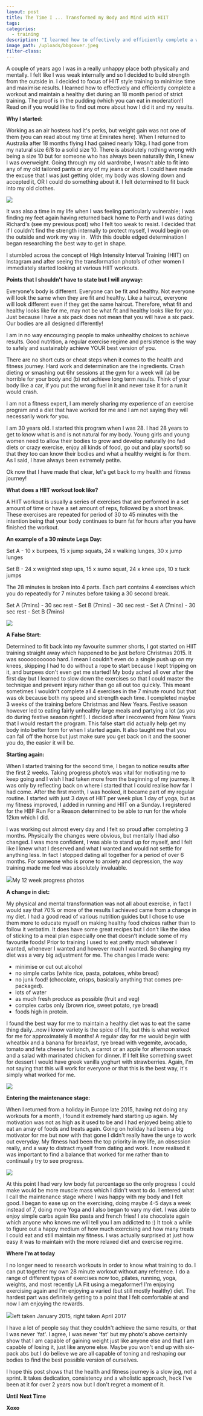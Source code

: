 ```yaml
---
layout: post
title: The Time I ... Transformed my Body and Mind with HIIT
tags:
categories:
  - training
description: "I learned how to effectively and efficiently complete a workout and maintain a healthy diet using\_Kayla Itsines BBG guides. The proof is in the pudding (which you can eat in moderation!) Read on if you would like to find out more about the program and my results."
image_path: /uploads/bbgcover.jpeg
filter-class:
---
```



A couple of years ago I was in a really unhappy place both physically and mentally. I felt like I was weak internally and so I decided to build strength from the outside in. I decided to focus of HIIT style training to minimise time and maximise results. I learned how to effectively and efficiently complete a workout and maintain a healthy diet during an 18 month period of strict training. The proof is in the pudding (which you can eat in moderation!) Read on if you would like to find out more about how I did it and my results.

**Why I started:**

Working as an air hostess had it's perks, but weight gain was not one of them (you can read about my time at Emirates here). When I returned to Australia after 18 months flying I had gained nearly 10kg. I had gone from my natural size 6/8 to a solid size 10. There is absolutely nothing wrong with being a size 10 but for someone who has always been naturally thin, I knew I was overweight. Going through my old wardrobe, I wasn't able to fit into any of my old tailored pants or any of my jeans or short. I could have made the excuse that I was just getting older, my body was slowing down and accepted it, OR I could do something about it. I felt determined to fit back into my old clothes.

![](/uploads/versions/kayla6---x----455-520x---.jpg)

It was also a time in my life when I was feeling particularly vulnerable; I was finding my feet again having returned back home to Perth and I was dating Richard's (see my previous post) who I felt too weak to resist. I decided that if I couldn’t find the strength internally to protect myself, I would begin on the outside and work my way in. &nbsp;With this double edged determination I began researching the best way to get in shape.

I stumbled across the concept of High Intensity Interval Training (HIIT) on Instagram and after seeing the transformation photo’s of other women I immediately started looking at various HIIT workouts.

**Points that I shouldn't have to state but I will anyway:**

Everyone's body is different. Everyone can be fit and healthy. Not everyone will look the same when they are fit and healthy. Like a haircut, everyone will look different even if they get the same haircut. Therefore, what fit and healthy looks like for me, may not be what fit and healthy looks like for you. Just because I have a six pack does not mean that you will have a six pack. Our bodies are all designed differently!

I am in no way encouraging people to make unhealthy choices to achieve results. Good nutrition, a regular exercise regime and persistence is the way to safely and sustainably achieve YOUR best version of you.

There are no short cuts or cheat steps when it comes to the health and fitness journey. Hard work and determination are the ingredients. Crash dieting or smashing out 6hr sessions at the gym for a week will (a) be horrible for your body and (b) not achieve long term results. Think of your body like a car, if you put the wrong fuel in it and never take it for a run it would crash.

I am not a fitness expert, I am merely sharing my experience of an exercise program and a diet that have worked for me and I am not saying they will necessarily work for you.

I am 30 years old. I started this program when I was 28. I had 28 years to get to know what is and is not natural for my body. Young girls and young women need to allow their bodies to grow and develop naturally (no fad diets or crazy exercise, enjoy all kinds of food, go out and play sports!) so that they too can know their bodies and what a healthy weight is for them. As I said, I have always been extremely petite.

Ok now that I have made that clear, let's get back to my health and fitness journey!

**What does a HIIT workout look like?**

A HIIT workout is usually a series of exercises that are performed in a set amount of time or have a set amount of reps, followed by a short break. These exercises are repeated for period of 30 to 45 minutes with the intention being that your body continues to burn fat for hours after you have finished the workout.&nbsp;

**An example of a 30 minute Legs Day:**

Set A - 10 x burpees, 15 x jump squats, 24 x walking lunges, 30 x jump lunges

Set B - 24 x weighted step ups, 15 x sumo squat, 24 x knee ups, 10 x tuck jumps

The 28 minutes is broken into 4 parts. Each part contains 4 exercises which you do repeatedly for 7 minutes before taking a 30 second break.

Set A (7mins) - 30 sec rest - Set B (7mins) - 30 sec rest - Set A (7mins) - 30 sec rest - Set B (7mins)

![](/uploads/versions/kayla5---x----603-518x---.jpg)

**A False Start:**

Determined to fit back into my favourite summer shorts, I got started on HIIT training straight away which happened to be just before Christmas 2015. It was sooooooooooo hard. I mean I couldn't even do a single push up on my knees, skipping I had to do without a rope to start because I kept tripping on it, and burpees don't even get me started! My body ached all over after the first day but I learned to slow down the exercises so that I could master the technique and prevent injury rather than go all out too quickly. This meant sometimes I wouldn't complete all 4 exercises in the 7 minute round but that was ok because both my speed and strength each time. I completed maybe 3 weeks of the training before Christmas and New Years. Festive season however led to eating fairly unhealthy large meals and partying a lot (as you do during festive season right!!). I decided after i recovered from New Years that I would restart the program. This false start did actually help get my body into better form for when I started again. It also taught me that you can fall off the horse but just make sure you get back on it and the sooner you do, the easier it will be.

**Starting again:**

When I started training for the second time, I began to notice results after the first 2 weeks. Taking progress photo’s was vital for motivating me to keep going and I wish I had taken more from the beginning of my journey. It was only by reflecting back on where i started that I could realise how far I had come. After the first month, I was hooked, it became part of my regular routine. I started with just 3 days of HIIT per week plus 1 day of yoga, but as my fitness improved, I added in running and HIIT on a Sunday. I registered for the HBF Run For a Reason determined to be able to run for the whole 12km which I did.

I was working out almost every day and I felt so proud after completing 3 months. Physically the changes were obvious, but mentally I had also changed. I was more confident, I was able to stand up for myself, and I felt like I knew what I deserved and what I wanted and would not settle for anything less. In fact I stopped dating all together for a period of over 6 months. For someone who is prone to anxiety and depression, the way training made me feel was absolutely invaluable.

![](/uploads/versions/Kayla4---x----603-524x---.jpg)My 12 week progress photos

**A change in diet:**

My physical and mental transformation was not all about exercise, in fact I would say that 70% or more of the results I achieved came from a change in my diet. I had a good read of various nutrition guides but I chose to use them more to educate myself on making healthy food choices rather than to follow it verbatim. It does have some great recipes but I don’t like the idea of sticking to a meal plan especially one that doesn’t include some of my favourite foods! Prior to training I used to eat pretty much whatever I wanted, whenever I wanted and however much I wanted. So changing my diet was a very big adjustment for me. The changes I made were:

* minimise or cut out alcohol
* no simple carbs (white rice, pasta, potatoes, white bread)
* no junk food! (chocolate, crisps, basically anything that comes pre-packaged).
* lots of water
* as much fresh produce as possible (fruit and veg)
* complex carbs only (brown rice, sweet potato, rye bread)
* foods high in protein.

I found the best way for me to maintain a healthy diet was to eat the same thing daily…now i know variety is the spice of life, but this is what worked for me for approximately 8 months! A regular day for me would begin with wheatbix and a banana for breakfast, rye bread with vegemite, avocado, tomato and feta cheese for lunch, a carrot or an apple for afternoon snack and a salad with marinated chicken for dinner. If I felt like something sweet for dessert I would have greek vanilla yoghurt with strawberries. Again, I'm not saying that this will work for everyone or that this is the best way, it's simply what worked for me.

![](/uploads/versions/kayla3---x----535-525x---.jpg)

**Entering the maintenance stage:**

When I returned from a holiday in Europe late 2015, having not doing any workouts for a month, I found it extremely hard starting up again. My motivation was not as high as it used to be and I had enjoyed being able to eat an array of foods and treats again. Going on holiday had been a big motivator for me but now with that gone I didn't really have the urge to work out everyday. My fitness had been the top priority in my life, an obsession really, and a way to distract myself from dating and work. I now realised it was important to find a balance that worked for me rather than to continually try to see progress.

![](/uploads/versions/kayla2---x----602-517x---.jpg)

At this point I had very low body fat percentage so the only progress I could make would be more muscle mass which I didn't want to do. I entered what I call the maintenance stage where I was happy with my body and I felt good. I began to ease up on the exercising, doing maybe 4-5 days a week instead of 7, doing more Yoga and I also began to vary my diet. I was able to enjoy simple carbs again like pasta and french fries! I ate chocolate again which anyone who knows me will tell you I am addicted to :) It took a while to figure out a happy medium of how much exercising and how many treats I could eat and still maintain my fitness. I was actually surprised at just how easy it was to maintain with the more relaxed diet and exercise regime.

**Where I'm at today**

I no longer need to research workouts in order to know what training to do. I can put together my own 28 minute workout without any reference. I do a range of different types of exercises now too, pilates, running, yoga, weights, and most recently LA Fit using a megaformer! I'm enjoying exercising again and I'm enjoying a varied (but still mostly healthy) diet. The hardest part was definitely getting to a point that I felt comfortable at and now I am enjoying the rewards.

![](/uploads/versions/kayla1---x----599-528x---.jpg)left taken January 2015, right taken April 2017

I have a lot of people say that they couldn't achieve the same results, or that I was never 'fat'. I agree, I was never 'fat' but my photo's above certainly show that I am capable of gaining weight just like anyone else and that I am capable of losing it, just like anyone else. Maybe you won't end up with six-pack abs but I do believe we are all capable of toning and reshaping our bodies to find the best possible version of ourselves.

I hope this post shows that the health and fitness journey is a slow jog, not a sprint. It takes dedication, consistency and a wholistic approach, heck I've been at it for over 2 years now but I don't regret a moment of it.

**Until Next Time**

**Xoxo**
